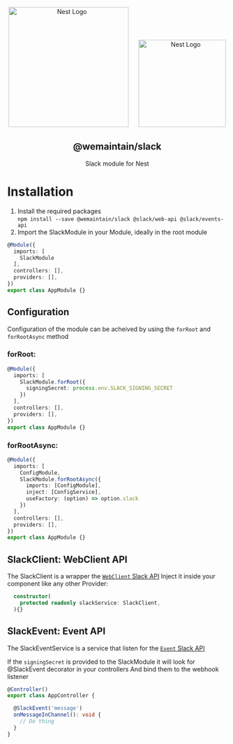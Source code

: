 <p align="center">
  <a href="http://wemaintain.com/" target="blank"><img src="https://my.wemaintain.com/assets/logos/logo-black.svg" width="275" alt="Nest Logo"></a>&nbsp;&nbsp;&nbsp;&nbsp;&nbsp;
  <a href="http://nestjs.com/" target="blank"><img src="https://nestjs.com/img/logo_text.svg" width="200" alt="Nest Logo" /></a>
</p>
  
  
<h2 align="center">
  @wemaintain/slack
</h2>
<p align="center">
  Slack module for Nest
</p>

# Installation
1. Install the required packages   
```npm install --save @wemaintain/slack @slack/web-api @slack/events-api```
2. Import the SlackModule in your Module, ideally in the root module   
```typescript
@Module({
  imports: [
    SlackModule
  ],
  controllers: [],
  providers: [],
})
export class AppModule {}
```

## Configuration
Configuration of the module can be acheived by using the `forRoot` and `forRootAsync` method

### forRoot:
```typescript
@Module({
  imports: [
    SlackModule.forRoot({
      signingSecret: process.env.SLACK_SIGNING_SECRET
    })
  ],
  controllers: [],
  providers: [],
})
export class AppModule {}
```

### forRootAsync:
```typescript
@Module({
  imports: [
    ConfigModule,
    SlackModule.forRootAsync({
      imports: [ConfigModule],
      inject: [ConfigService],
      useFactory: (option) => option.slack
    })
  ],
  controllers: [],
  providers: [],
})
export class AppModule {}
```

## SlackClient: WebClient API
The SlackClient is a wrapper the [`WebClient` Slack API](https://slack.dev/node-slack-sdk/web-api)
Inject it inside your component like any other Provider:
```typescript
  constructor(
    protected readonly slackService: SlackClient,
  ){}
```

## SlackEvent: Event API
The SlackEventService is a service that listen for the [`Event` Slack API](https://slack.dev/node-slack-sdk/events-api)

If the `signingSecret` is provided to the SlackModule it will look for @SlackEvent decorator in your controllers
And bind them to the webhook listener

```typescript
@Controller()
export class AppController {

  @SlackEvent('message')
  onMessageInChannel(): void {
    // Do thing
  }
}
```